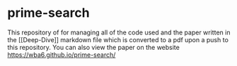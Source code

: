 # prime-search

This repository of for managing all of the code used and the paper written in the [[Deep-Dive]] markdown file which is converted to a pdf upon a push to this repository. You can also view the paper on the website https://wba6.github.io/prime-search/
